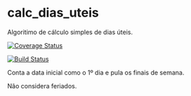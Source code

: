 # calc_dias_uteis
Algoritimo de cálculo simples de dias úteis.

[![Coverage Status](https://coveralls.io/repos/github/RodolfoGaspar/calc_dias_uteis/badge.svg?branch=master)](https://coveralls.io/github/RodolfoGaspar/calc_dias_uteis?branch=master)

[![Build Status](https://travis-ci.org/RodolfoGaspar/calc_dias_uteis.svg?branch=master)](https://travis-ci.org/RodolfoGaspar/calc_dias_uteis)

Conta a data inicial como o 1º dia e pula os finais de semana.

Não considera feriados.
